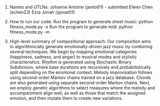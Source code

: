 1. Names and UTLNs:
Johanne Antoine (jantoi01) - submitted
Eileen Chen (echen23)
Ezra Jonah (sjonat01)

2. How to run our code:
Run the program to generate sheet music: python fitness_mode.py -s 
Run the program to generate midi: python fitness_mode.py -m 

3. High-level summary of compositional approach:
Our composition aims to algorithmically generate emotionally-driven jazz music
by combining several techniques. We begin by mapping emotional categories 
(happiness, sadness, and anger) to musical modes and stylistic characteristics. 
Rhythm is generated using Stochastic Binary Subdivision, where base durations 
are recursively and probabilistically split depending on the emotional context. 
Melody improvisation follows using second-order Markov chains trained on a jazz 
database. Chords are also generated using separate second-order Markov chains. 
Next, we employ genetic algorithms to select measures where the melody and 
accompaniment align well, as well as those that match the assigned emotion, 
and then mutate them to create new variations.
